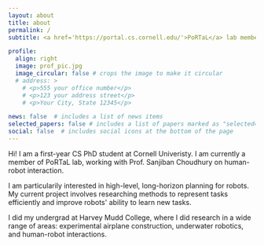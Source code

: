 ```yaml
---
layout: about
title: about
permalink: /
subtitle: <a href='https://portal.cs.cornell.edu/'>PoRTaL</a> lab member. 1st Year CS PhD.

profile:
  align: right
  image: prof_pic.jpg
  image_circular: false # crops the image to make it circular
  # address: >
    # <p>555 your office number</p>
    # <p>123 your address street</p>
    # <p>Your City, State 12345</p>

news: false  # includes a list of news items
selected_papers: false # includes a list of papers marked as "selected={true}"
social: false  # includes social icons at the bottom of the page
---
```


Hi! I am a first-year CS PhD student at Cornell Univeristy. I am currently a member of PoRTaL lab, working with Prof. Sanjiban Choudhury on human-robot interaction.

I am particularily interested in high-level, long-horizon planning for robots. My current project involves researching methods to represent tasks efficiently and improve robots' ability to learn new tasks. 

I did my undergrad at Harvey Mudd College, where I did research in a wide range of areas: experimental airplane construction, underwater robotics, and human-robot interactions. 

